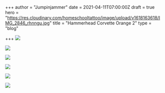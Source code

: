 +++
author = "Jumpinjammer"
date = 2021-04-11T07:00:00Z
draft = true
hero = "https://res.cloudinary.com/homeschooltattoo/image/upload/v1618163618/IMG_2846_rhnngu.jpg"
title = "Hammerhead Corvette Orange 2"
type = "blog"

+++
![](https://res.cloudinary.com/homeschooltattoo/image/upload/v1618163713/IMG_2835_1_pcap3l.jpg)

![](https://res.cloudinary.com/homeschooltattoo/image/upload/v1618163673/IMG_2836_1_nohr5o.jpg)

![](https://res.cloudinary.com/homeschooltattoo/image/upload/v1618163724/IMG_2838_1_xse998.jpg)

![](https://res.cloudinary.com/homeschooltattoo/image/upload/v1618163747/IMG_2839_1_cj5blq.jpg)

![](https://res.cloudinary.com/homeschooltattoo/image/upload/v1618163743/IMG_2840_a1fzpp.jpg)

![](https://res.cloudinary.com/homeschooltattoo/image/upload/v1618163710/IMG_2842_o4zmhs.jpg)